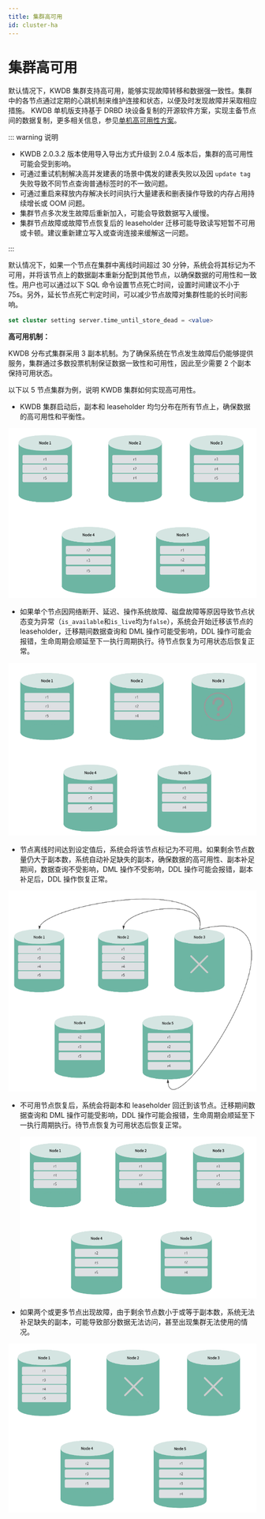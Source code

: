 ```yaml
---
title: 集群高可用
id: cluster-ha
---
```


# 集群高可用

默认情况下，KWDB 集群支持高可用，能够实现故障转移和数据强一致性。集群中的各节点通过定期的心跳机制来维护连接和状态，以便及时发现故障并采取相应措施。
KWDB 单机版支持基于 DRBD 块设备复制的开源软件方案，实现主备节点间的数据复制，更多相关信息，参见[单机高可用性方案](../best-practices/single-ha.md)。

::: warning 说明
- KWDB 2.0.3.2 版本使用导入导出方式升级到 2.0.4 版本后，集群的高可用性可能会受到影响。
- 可通过重试机制解决高并发建表的场景中偶发的建表失败以及因 `update tag` 失败导致不同节点查询普通标签时的不一致问题。
- 可通过重启来释放内存解决长时间执行大量建表和删表操作导致的内存占用持续增长或 OOM 问题。
- 集群节点多次发生故障后重新加入，可能会导致数据写入缓慢。
- 集群节点故障或故障节点恢复后的 leaseholder 迁移可能导致读写短暂不可用或卡顿。建议重新建立写入或查询连接来缓解这一问题。

:::

默认情况下，如果一个节点在集群中离线时间超过 30 分钟，系统会将其标记为不可用，并将该节点上的数据副本重新分配到其他节点，以确保数据的可用性和一致性。用户也可以通过以下 SQL 命令设置节点死亡时间，设置时间建议不小于 75s。另外，延长节点死亡判定时间，可以减少节点故障对集群性能的长时间影响。

```SQL
set cluster setting server.time_until_store_dead = <value>
```

**高可用机制：**

KWDB 分布式集群采用 3 副本机制。为了确保系统在节点发生故障后仍能够提供服务，集群通过多数投票机制保证数据一致性和可用性，因此至少需要 2 个副本保持可用状态。

以下以 5 节点集群为例，说明 KWDB 集群如何实现高可用性。

- KWDB 集群启动后，副本和 leaseholder 均匀分布在所有节点上，确保数据的高可用性和平衡性。

![img](../static/db-operation/cluster-start.png)

- 如果单个节点因网络断开、延迟、操作系统故障、磁盘故障等原因导致节点状态变为异常（`is_available`和`is_live`均为`false`），系统会开始迁移该节点的 leaseholder，迁移期间数据查询和 DML 操作可能受影响，DDL 操作可能会报错，生命周期会顺延至下一执行周期执行。待节点恢复为可用状态后恢复正常。

![img](../static/db-operation/unhealthy.png)

- 节点离线时间达到设定值后，系统会将该节点标记为不可用。如果剩余节点数量仍大于副本数，系统自动补足缺失的副本，确保数据的高可用性、副本补足期间，数据查询不受影响，DML 操作不受影响，DDL 操作可能会报错，副本补足后，DDL 操作恢复正常。

![img](../static/db-operation/dead.png)

- 不可用节点恢复后，系统会将副本和 leaseholder 回迁到该节点。迁移期间数据查询和 DML 操作可能受影响，DDL 操作可能会报错，生命周期会顺延至下一执行周期执行。待节点恢复为可用状态后恢复正常。
  
  ![img](../static/db-operation/recover.png)
- 如果两个或更多节点出现故障，由于剩余节点数小于或等于副本数，系统无法补足缺失的副本，可能导致部分数据无法访问，甚至出现集群无法使用的情况。

![img](../static/db-operation/cluster-dead.png)